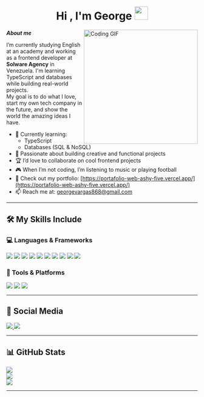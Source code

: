 <h1 align="center"><b>Hi , I'm George </b><img src="https://media.giphy.com/media/hvRJCLFzcasrR4ia7z/giphy.gif" width="35"></h1>

<img align="right" width=300px alt="Coding GIF" src="https://media4.giphy.com/media/v1.Y2lkPTc5MGI3NjExN21lNTl2Ym11MGJwdDY0ZnJpNXF0dnpmcWxzcnd1MG9rZTJycnRpZCZlcD12MV9pbnRlcm5hbF9naWZfYnlfaWQmY3Q9Zw/ENY5vJgJPEfG3Ym14H/giphy.gif" />

***About me***

I’m currently studying English at an academy and working as a frontend developer at **Solware Agency** in Venezuela. I'm learning TypeScript and databases while building real-world projects.  
My goal is to do what I love, start my own tech company in the future, and show the world the amazing ideas I have.  
- 🌱 Currently learning:
  - TypeScript
  - Databases (SQL & NoSQL)
- 🧠 Passionate about building creative and functional projects
- 🏆 I’d love to collaborate on cool frontend projects
- 🎮 When I’m not coding, I’m listening to music or playing football
- 🔗 Check out my portfolio: [https://portafolio-web-ashy-five.vercel.app/](https://portafolio-web-ashy-five.vercel.app/)
- 📫 Reach me at: [georgevargas868@gmail.com](mailto:georgevargas868@gmail.com)

---

## 🛠️ My Skills Include

### 💻 Languages & Frameworks
<span> 
  <img src="https://img.shields.io/badge/HTML5-E34F26?style=for-the-badge&logo=html5&logoColor=white">
  <img src="https://img.shields.io/badge/CSS3-1572B6?style=for-the-badge&logo=css3&logoColor=white">
  <img src="https://img.shields.io/badge/TailwindCSS-06B6D4?style=for-the-badge&logo=tailwindcss&logoColor=white">
  <img src="https://img.shields.io/badge/SASS-CC6699?style=for-the-badge&logo=sass&logoColor=white">
  <img src="https://img.shields.io/badge/JavaScript-F7DF1E?style=for-the-badge&logo=javascript&logoColor=black">
  <img src="https://img.shields.io/badge/TypeScript-007ACC?style=for-the-badge&logo=typescript&logoColor=white">
  <img src="https://img.shields.io/badge/React-20232A?style=for-the-badge&logo=react&logoColor=61DAFB">
  <img src="https://img.shields.io/badge/Next.js-000000?style=for-the-badge&logo=nextdotjs&logoColor=white">
  <img src="https://img.shields.io/badge/Astro-FF5D01?style=for-the-badge&logo=astro&logoColor=white">
  <img src="https://img.shields.io/badge/Vite-646CFF?style=for-the-badge&logo=vite&logoColor=white">
</span>

### 🧰 Tools & Platforms
<span>
  <img src="https://img.shields.io/badge/Git-F05032?style=for-the-badge&logo=git&logoColor=white">
  <img src="https://img.shields.io/badge/GitHub-181717?style=for-the-badge&logo=github&logoColor=white">
  <img src="https://img.shields.io/badge/Supabase-3ECF8E?style=for-the-badge&logo=supabase&logoColor=white">
</span>

---

## 🔗 Social Media

<a href="https://www.instagram.com/george05vv" target="_blank">
  <img src="https://img.shields.io/badge/Instagram-E4405F?style=for-the-badge&logo=Instagram&logoColor=white">
</a>
<a href="https://www.linkedin.com/in/george-vargas-572615321/" target="_blank">
  <img src="https://img.shields.io/badge/LinkedIn-0A66C2?style=for-the-badge&logo=linkedin&logoColor=white">
</a>

---

## 📊 GitHub Stats

[![](https://github-readme-stats.vercel.app/api?username=georgevargas05&show_icons=true&theme=tokyonight&hide_border=true&locale=en)](https://github.com/georgevargas05)  
[![](https://github-readme-streak-stats.herokuapp.com/?user=georgevargas05&theme=material-palenight)](https://github.com/georgevargas05)  
[![](https://github-readme-stats.vercel.app/api/top-langs/?username=georgevargas05&layout=compact&theme=tokyonight&hide_border=true)](https://github.com/georgevargas05)

---

